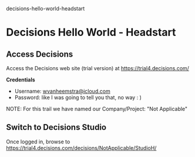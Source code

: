 decisions-hello-world-headstart
# Decisions Hello World - Headstart

## Access Decisions

Access the Decisions web site (trial version) at https://trial4.decisions.com/

**Credentials**

- Username: wvanheemstra@icloud.com
- Password: like I was going to tell you that, no way : )

NOTE: For this trail we have named our Company/Project: "Not Applicable"

## Switch to Decisions Studio

Once logged in, browse to https://trial4.decisions.com/decisions/NotApplicable/StudioH/

